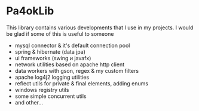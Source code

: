 # Pa4okLib
This library contains various developments that I use in my projects. I would be glad if some of this is useful to someone
- mysql connector & it's default connection pool
- spring & hibernate (data jpa)
- ui frameworks (swing и javafx)
- network utilities based on apache http client
- data workers with gson, regex & my custom filters
- apache log4j2 logging utilities
- reflect utils for private & final elements, adding enums
- windows registry utils
- some simple concurrent utils
- and other...